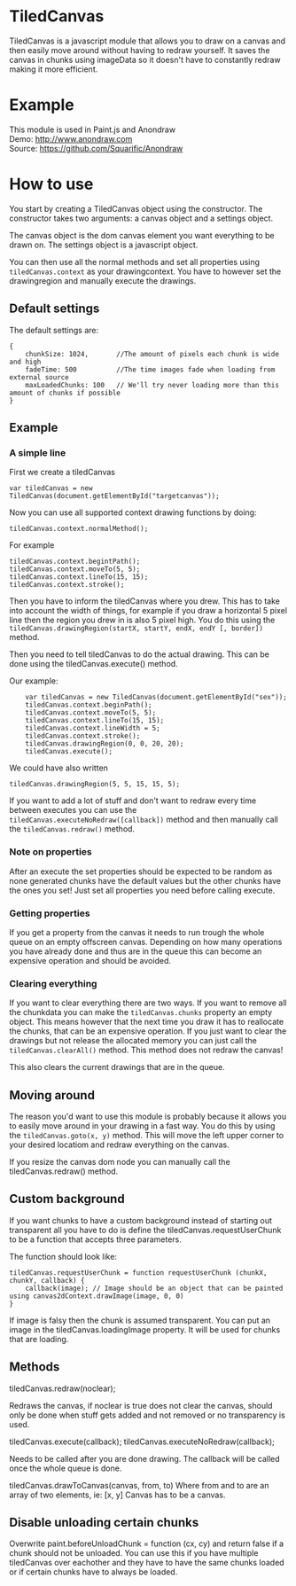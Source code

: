 # TiledCanvas

TiledCanvas is a javascript module that allows you to draw on a canvas and then
easily move around without having to redraw yourself. It saves the canvas in
chunks using imageData so it doesn't have to constantly redraw making it more
efficient.

# Example

This module is used in Paint.js and Anondraw    
Demo: http://www.anondraw.com    
Source: https://github.com/Squarific/Anondraw

# How to use

You start by creating a TiledCanvas object using the constructor.
The constructor takes two arguments: a canvas object and a settings object.

The canvas object is the dom canvas element you want everything to be drawn on.
The settings object is a javascript object.

You can then use all the normal methods and set all properties using
`tiledCanvas.context` as your drawingcontext. You have to however set the
drawingregion and manually execute the drawings.

## Default settings

The default settings are:

    {
        chunkSize: 1024,       //The amount of pixels each chunk is wide and high
        fadeTime: 500          //The time images fade when loading from external source
        maxLoadedChunks: 100   // We'll try never loading more than this amount of chunks if possible
    }

## Example

### A simple line

First we create a tiledCanvas

    var tiledCanvas = new TiledCanvas(document.getElementById("targetcanvas"));

Now you can use all supported context drawing functions by doing:

    tiledCanvas.context.normalMethod();

For example

    tiledCanvas.context.begintPath();
    tiledCanvas.context.moveTo(5, 5);
    tiledCanvas.context.lineTo(15, 15);
    tiledCanvas.context.stroke();

Then you have to inform the tiledCanvas where you drew.
This has to take into account the width of things, for example if you draw a
horizontal 5 pixel line then the region you drew in is also 5 pixel high.
You do this using the `tiledCanvas.drawingRegion(startX, startY, endX, endY [, border])` method.

Then you need to tell tiledCanvas to do the actual drawing. This can be done
using the tiledCanvas.execute() method.

Our example:

        var tiledCanvas = new TiledCanvas(document.getElementById("sex"));
        tiledCanvas.context.beginPath();
        tiledCanvas.context.moveTo(5, 5);
        tiledCanvas.context.lineTo(15, 15);
        tiledCanvas.context.lineWidth = 5;
        tiledCanvas.context.stroke();
        tiledCanvas.drawingRegion(0, 0, 20, 20);
        tiledCanvas.execute();

We could have also written

    tiledCanvas.drawingRegion(5, 5, 15, 15, 5);

If you want to add a lot of stuff and don't want to redraw every time between
executes you can use the `tiledCanvas.executeNoRedraw([callback])` method and then
manually call the `tiledCanvas.redraw()` method.


### Note on properties

After an execute the set properties should be expected to be random as none
generated chunks have the default values but the other chunks have the ones you set!
Just set all properties you need before calling execute.

### Getting properties

If you get a property from the canvas it needs to run trough the whole queue on
an empty offscreen canvas. Depending on how many operations you have already
done and thus are in the queue this can become an expensive operation and should
be avoided.

### Clearing everything

If you want to clear everything there are two ways. If you want to remove all
the chunkdata you can make the `tiledCanvas.chunks` property an empty object.
This means however that the next time you draw it has to reallocate the chunks,
that can be an expensive operation. If you just want to clear the drawings but
not release the allocated memory you can just call the `tiledCanvas.clearAll()`
method. This method does not redraw the canvas!

This also clears the current drawings that are in the queue.

## Moving around

The reason you'd want to use this module is probably because it allows you to
easily move around in your drawing in a fast way. You do this by using the
`tiledCanvas.goto(x, y)` method. This will move the left upper corner to your
desired locatiom and redraw everything on the canvas.

If you resize the canvas dom node you can manually call the tiledCanvas.redraw()
method.

## Custom background

If you want chunks to have a custom background instead of starting out transparent
all you have to do is define the tiledCanvas.requestUserChunk to be a function
that accepts three parameters.

The function should look like:

    tiledCanvas.requestUserChunk = function requestUserChunk (chunkX, chunkY, callback) {
        callback(image); // Image should be an object that can be painted using canvas2dContext.drawImage(image, 0, 0)
    }

If image is falsy then the chunk is assumed transparent. You can put an image
in the tiledCanvas.loadingImage property. It will be used for chunks that are
loading.

## Methods

tiledCanvas.redraw(noclear);

Redraws the canvas, if noclear is true does not clear the canvas, should only
be done when stuff gets added and not removed or no transparency is used.

tiledCanvas.execute(callback); tiledCanvas.executeNoRedraw(callback);

Needs to be called after you are done drawing. The callback will be called once the whole queue is done.

tiledCanvas.drawToCanvas(canvas, from, to)
Where from and to are an array of two elements, ie: [x, y]
Canvas has to be a canvas.

## Disable unloading certain chunks

Overwrite paint.beforeUnloadChunk = function (cx, cy) and return false if a chunk should not be unloaded.
You can use this if you have multiple tiledCanvas over eachother and they have to have the same chunks loaded or if certain chunks have to always be loaded.
